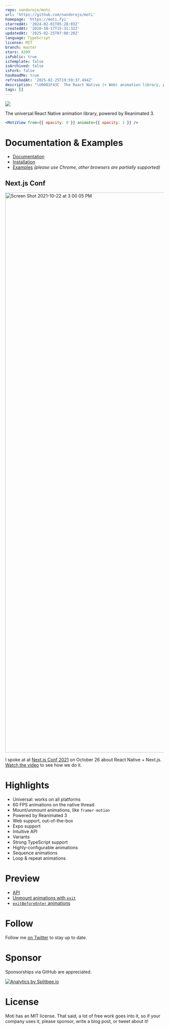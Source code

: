 ```yaml
---
repo: nandorojo/moti
url: 'https://github.com/nandorojo/moti'
homepage: 'https://moti.fyi'
starredAt: '2024-02-01T05:28:03Z'
createdAt: '2020-10-17T15:31:32Z'
updatedAt: '2025-02-25T07:08:20Z'
language: TypeScript
license: MIT
branch: master
stars: 4209
isPublic: true
isTemplate: false
isArchived: false
isFork: false
hasReadMe: true
refreshedAt: '2025-02-25T19:59:37.494Z'
description: "\U0001F43C  The React Native (+ Web) animation library, powered by Reanimated 3."
tags: []
---
```


<img src="/assets/banner2.png" />

The universal React Native animation library, powered by Reanimated 3.

```jsx
<MotiView from={{ opacity: 0 }} animate={{ opacity: 1 }} />
```

# Documentation & Examples

- [Documentation](https://moti.fyi)
- [Installation](https://moti.fyi/installation)
- [Examples](https://moti.fyi/examples/hello-world) *(please use Chrome, other browsers are partially supported)*

## Next.js Conf

<img
  width="1779"
  alt="Screen Shot 2021-10-22 at 3 00 05 PM"
  src="https://user-images.githubusercontent.com/13172299/138509139-412b2d32-841b-4a7e-950e-f8721c1da17f.png"
/>

I spoke at at [Next.js Conf 2021](https://fernandorojo.co/conf) on October 26 about React Native + Next.js. [Watch the video](https://t.co/LkmxHXVz3K?amp=1) to see how we do it.

# Highlights

- Universal: works on all platforms
- 60 FPS animations on the native thread
- Mount/unmount animations, like `framer-motion`
- Powered by Reanimated 3
- Web support, out-of-the-box
- Expo support
- Intuitive API
- Variants
- Strong TypeScript support
- Highly-configurable animations
- Sequence animations
- Loop & repeat animations

# Preview

- [API](https://twitter.com/FernandoTheRojo/status/1348093995277299712)
- [Unmount animations with `exit`](https://twitter.com/FernandoTheRojo/status/1349884929765765123)
- [`exitBeforeEnter` animations](https://twitter.com/FernandoTheRojo/status/1351234878902333445)

# Follow

Follow me [on Twitter](https://twitter.com/fernandotherojo) to stay up to date.

# Sponsor

Sponsorships via GitHub are appreciated.

<a href="https://splitbee.io?ref=badge">
  <img src="https://splitbee-cdn.fra1.cdn.digitaloceanspaces.com/static/badge/splitbee-badge-dark.svg" alt="Analytics by Splitbee.io" />
</a>

# License

Moti has an MIT license. That said, a lot of free work goes into it, so if your company uses it, please sponsor, write a blog post, or tweet about it!
